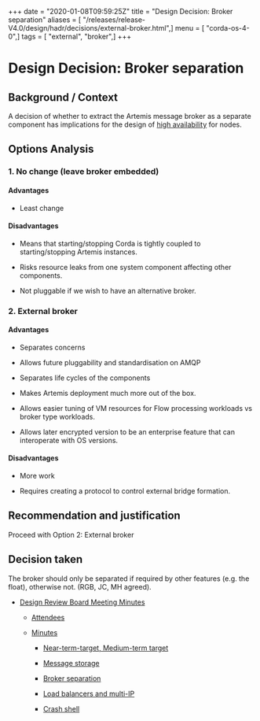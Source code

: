 +++
date = "2020-01-08T09:59:25Z"
title = "Design Decision: Broker separation"
aliases = [ "/releases/release-V4.0/design/hadr/decisions/external-broker.html",]
menu = [ "corda-os-4-0",]
tags = [ "external", "broker",]
+++


# Design Decision: Broker separation


## Background / Context

A decision of whether to extract the Artemis message broker as a separate component has implications for the design of
                [high availability](../design.md) for nodes.


## Options Analysis


### 1. No change (leave broker embedded)


#### Advantages


* Least change



#### Disadvantages


* Means that starting/stopping Corda is tightly coupled to starting/stopping Artemis instances.


* Risks resource leaks from one system component affecting other components.


* Not pluggable if we wish to have an alternative broker.



### 2. External broker


#### Advantages


* Separates concerns


* Allows future pluggability and standardisation on AMQP


* Separates life cycles of the components


* Makes Artemis deployment much more out of the box.


* Allows easier tuning of VM resources for Flow processing workloads vs broker type workloads.


* Allows later encrypted version to be an enterprise feature that can interoperate with OS versions.



#### Disadvantages


* More work


* Requires creating a protocol to control external bridge formation.



## Recommendation and justification

Proceed with Option 2: External broker


## Decision taken

The broker should only be separated if required by other features (e.g. the float), otherwise not. (RGB, JC, MH agreed).


* [Design Review Board Meeting Minutes](drb-meeting-20171116.md)
    * [Attendees](drb-meeting-20171116.md#attendees)

    * [Minutes](drb-meeting-20171116.md#minutes)
        * [Near-term-target, Medium-term target](drb-meeting-20171116.md#near-term-target-medium-term-target)

        * [Message storage](drb-meeting-20171116.md#id1)

        * [Broker separation](drb-meeting-20171116.md#id2)

        * [Load balancers and multi-IP](drb-meeting-20171116.md#id3)

        * [Crash shell](drb-meeting-20171116.md#id4)





